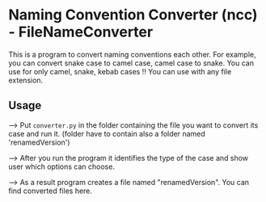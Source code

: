 ﻿# Naming Convention Converter (ncc) - FileNameConverter

This is a program to convert naming conventions each other. 
For example, you can convert snake case to camel case, camel case to snake. 
You can use for only camel, snake, kebab cases !!
You can use with any file extension.
    
## Usage
--> Put `converter.py` in the folder containing the file you want to convert its case and run it. (folder have to contain also a folder named 'renamedVersion')

--> After you run the program it identifies the type of the case and show user which options can choose.

--> As a result program creates a file named "renamedVersion". You can find converted files here. 
#



